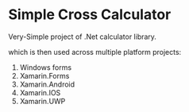 # **Simple Cross Calculator**

Very-Simple project of .Net calculator library.

which is then used across multiple platform projects:

1. Windows forms
2. Xamarin.Forms
  1. Xamarin.Android
  2. Xamarin.IOS
  3. Xamarin.UWP
